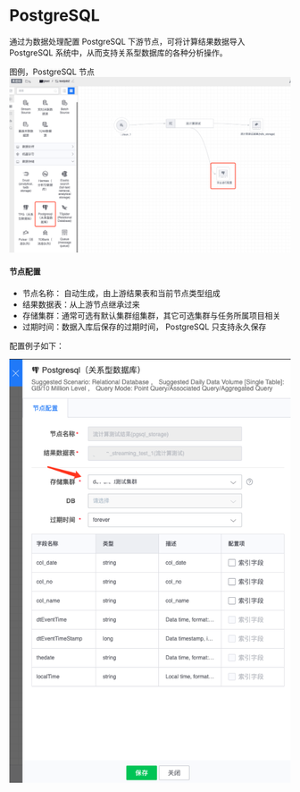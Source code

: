 # PostgreSQL

通过为数据处理配置 PostgreSQL 下游节点，可将计算结果数据导入 PostgreSQL 系统中，从而支持关系型数据库的各种分析操作。

图例，PostgreSQL 节点
![](../../../../assets/dataflow/components/storage/dataflow-postgresql.png)

#### 节点配置
- 节点名称： 自动生成，由上游结果表和当前节点类型组成
- 结果数据表：从上游节点继承过来
- 存储集群：通常可选有默认集群组集群，其它可选集群与任务所属项目相关
- 过期时间：数据入库后保存的过期时间， PostgreSQL 只支持永久保存

配置例子如下：

![](../../../../assets/dataflow/components/storage/dataflow-postgresql-example.png)

